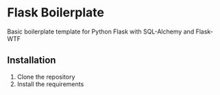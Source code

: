 # Flask Boilerplate
 Basic boilerplate template for Python Flask with SQL-Alchemy and Flask-WTF

## Installation

1. Clone the repository
2. Install the requirements


